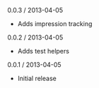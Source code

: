 0.0.3 / 2013-04-05

* Adds impression tracking

0.0.2 / 2013-04-05

* Adds test helpers

0.0.1 / 2013-04-05

* Initial release